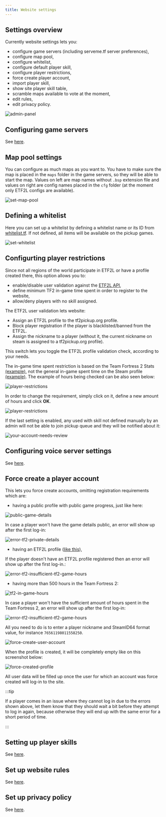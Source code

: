 ```yaml
---
title: Website settings
---
```


## Settings overview

Currently website settings lets you:

- configure game servers (including serveme.tf server preferences),
- configure map pool,
- configure whitelist,
- configure default player skill,
- configure player restrictions,
- force create player account,
- import player skill,
- show site player skill table,
- scramble maps available to vote at the moment,
- edit rules,
- edit privacy policy.

![admin-panel](/img/content/website-settings/admin-panel.png)

## Configuring game servers

See [here](/docs/final-touches#adding-game-servers-to-the-website).

## Map pool settings

You can configure as much maps as you want to. You have to make sure the map is placed in the `maps` folder in the game servers, so they will be able to start the map. Values on left are map names without `.bsp` extension file and values on right are config names placed in the `cfg` folder (at the moment only ETF2L configs are available).

![set-map-pool](/img/content/website-settings/set-map-pool.png)

## Defining a whitelist

Here you can set up a whitelist by defining a whitelist name or its ID from [whitelist.tf](https://whitelist.tf). If not defined, all items will be available on the pickup games.

![set-whitelist](/img/content/website-settings/set-whitelist.png)

## Configurting player restrictions

Since not all regions of the world participate in ETF2L or have a profile created there, this option allows you to:

- enable/disable user validation against the [ETF2L API](https://api-v2.etf2l.org),
- define minimum TF2 in-game time spent in order to register to the website,
- allow/deny players with no skill assigned.

The ETF2L user validation lets website:

- Assign an ETF2L profile to the tf2pickup.org profile.
- Block player registration if the player is blacklisted/banned from the ETF2L.
- Assign the nickname to a player (without it, the current nickname on steam is assigned to a tf2pickup.org profile).

This switch lets you toggle the ETF2L profile validation check, according to your needs.

The in-game time spent restriction is based on the Team Fortress 2 Stats [(example)](https://steamcommunity.com/id/cosiepatrzysz/stats/TF2), not the general in-game spent time on the Steam profile [(example)](https://steamcommunity.com/id/cosiepatrzysz). The example of hours being checked can be also seen below:

![player-restrictions](/img/content/website-settings/tf2-stats-being-checked.png)

In order to change the requirement, simply click on it, define a new amount of hours and click **OK**.

![player-restrictions](/img/content/website-settings/player-restrictions.png)

If the last setting is enabled, any used with skill not defined manually by an admin will not be able to join pickup queue and they will be notified about it:

![your-account-needs-review](/img/content/website-settings/your-account-needs-review.png)

## Configuring voice server settings

See [here](/docs/final-touches#set-up-voice-chat-settings).

## Force create a player account

This lets you force create accounts, omitting registration requirements which are:

- having a public profile with public game progress, just like here:

![public-game-details](/img/content/website-settings/public-game-details.png)

In case a player won't have the game details public, an error will show up after the first log-in:

![error-tf2-private-details](/img/content/website-settings/error-tf2-private-details.png)

- having an ETF2L profile ([like this](https://etf2l.org/forum/user/48288/)),

If the player doesn't have an ETF2L profile registered then an error will show up after the first log-in.:

![error-tf2-insufficient-tf2-game-hours](/img/content/website-settings/error-tf2-insufficient-tf2-game-hours.png)

- having more than 500 hours in the Team Fortress 2:

![tf2-in-game-hours](/img/content/website-settings/tf2-in-game-hours.png)

In case a player won't have the sufficient amount of hours spent in the Team Fortress 2, an error will show up after the first log-in:

![error-tf2-insufficient-tf2-game-hours](/img/content/website-settings/error-tf2-insufficient-tf2-game-hours.png)

All you need to do is to enter a player nickname and SteamID64 format value, for instance `76561198011558250`.

![force-create-user-account](/img/content/website-settings/force-create-user-account.png)

When the profile is created, it will be completely empty like on this screenshot below:

![force-created-profile](/img/content/website-settings/force-created-profile.png)

All user data will be filled up once the user for which an account was force created will log-in to the site.

:::tip

If a player comes in an issue where they cannot log in due to the errors shown above, let them know that they should wait a bit before they attempt to log in again, because otherwise they will end up with the same error for a short period of time.

:::

## Setting up player skills

See [here](/docs/the-most-common-tasks#setting-up-player-skills).

## Set up website rules

See [here](/docs/final-touches#adding-site-rules).

## Set up privacy policy

See [here](/docs/final-touches#reviewing-the-privacy-policy).
